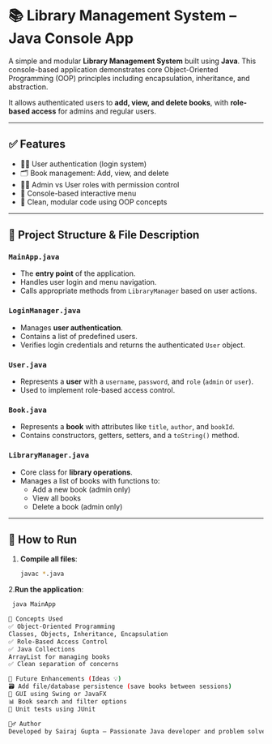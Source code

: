 # 📚 Library Management System – Java Console App

A simple and modular **Library Management System** built using **Java**. This console-based application demonstrates core Object-Oriented Programming (OOP) principles including encapsulation, inheritance, and abstraction.

It allows authenticated users to **add, view, and delete books**, with **role-based access** for admins and regular users.

---

## ✅ Features

- 🧑‍💻 User authentication (login system)
- 🗂️ Book management: Add, view, and delete
- 🧑‍⚖️ Admin vs User roles with permission control
- 🔁 Console-based interactive menu
- 🧩 Clean, modular code using OOP concepts

---

## 📁 Project Structure & File Description

### `MainApp.java`
- The **entry point** of the application.
- Handles user login and menu navigation.
- Calls appropriate methods from `LibraryManager` based on user actions.

### `LoginManager.java`
- Manages **user authentication**.
- Contains a list of predefined users.
- Verifies login credentials and returns the authenticated `User` object.

### `User.java`
- Represents a **user** with a `username`, `password`, and `role` (`admin` or `user`).
- Used to implement role-based access control.

### `Book.java`
- Represents a **book** with attributes like `title`, `author`, and `bookId`.
- Contains constructors, getters, setters, and a `toString()` method.

### `LibraryManager.java`
- Core class for **library operations**.
- Manages a list of books with functions to:
  - Add a new book (admin only)
  - View all books
  - Delete a book (admin only)

---

## 🚀 How to Run

1. **Compile all files**:
   ```bash
   javac *.java
   
2.**Run the application**:
  ```bash
   java MainApp

🧠 Concepts Used
✅ Object-Oriented Programming
Classes, Objects, Inheritance, Encapsulation
✅ Role-Based Access Control
✅ Java Collections
ArrayList for managing books
✅ Clean separation of concerns

🔧 Future Enhancements (Ideas 💡)
🗃️ Add file/database persistence (save books between sessions)
🎨 GUI using Swing or JavaFX
📊 Book search and filter options
🧪 Unit tests using JUnit

🙋‍♂️ Author
Developed by Sairaj Gupta – Passionate Java developer and problem solver.

